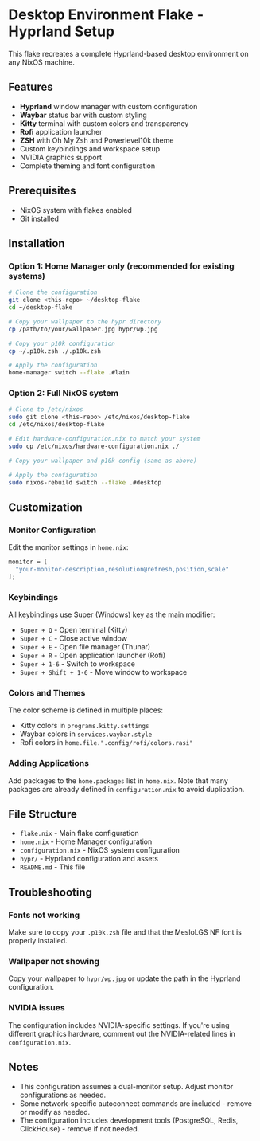 # Desktop Environment Flake - Hyprland Setup

This flake recreates a complete Hyprland-based desktop environment on any NixOS machine.

## Features

- **Hyprland** window manager with custom configuration
- **Waybar** status bar with custom styling
- **Kitty** terminal with custom colors and transparency
- **Rofi** application launcher
- **ZSH** with Oh My Zsh and Powerlevel10k theme
- Custom keybindings and workspace setup
- NVIDIA graphics support
- Complete theming and font configuration

## Prerequisites

- NixOS system with flakes enabled
- Git installed

## Installation

### Option 1: Home Manager only (recommended for existing systems)

```bash
# Clone the configuration
git clone <this-repo> ~/desktop-flake
cd ~/desktop-flake

# Copy your wallpaper to the hypr directory
cp /path/to/your/wallpaper.jpg hypr/wp.jpg

# Copy your p10k configuration
cp ~/.p10k.zsh ./.p10k.zsh

# Apply the configuration
home-manager switch --flake .#lain
```

### Option 2: Full NixOS system

```bash
# Clone to /etc/nixos
sudo git clone <this-repo> /etc/nixos/desktop-flake
cd /etc/nixos/desktop-flake

# Edit hardware-configuration.nix to match your system
sudo cp /etc/nixos/hardware-configuration.nix ./

# Copy your wallpaper and p10k config (same as above)

# Apply the configuration
sudo nixos-rebuild switch --flake .#desktop
```

## Customization

### Monitor Configuration
Edit the monitor settings in `home.nix`:
```nix
monitor = [
  "your-monitor-description,resolution@refresh,position,scale"
];
```

### Keybindings
All keybindings use Super (Windows) key as the main modifier:
- `Super + Q` - Open terminal (Kitty)
- `Super + C` - Close active window
- `Super + E` - Open file manager (Thunar)
- `Super + R` - Open application launcher (Rofi)
- `Super + 1-6` - Switch to workspace
- `Super + Shift + 1-6` - Move window to workspace

### Colors and Themes
The color scheme is defined in multiple places:
- Kitty colors in `programs.kitty.settings`
- Waybar colors in `services.waybar.style`
- Rofi colors in `home.file.".config/rofi/colors.rasi"`

### Adding Applications
Add packages to the `home.packages` list in `home.nix`. Note that many packages are already defined in `configuration.nix` to avoid duplication.

## File Structure

- `flake.nix` - Main flake configuration
- `home.nix` - Home Manager configuration
- `configuration.nix` - NixOS system configuration
- `hypr/` - Hyprland configuration and assets
- `README.md` - This file

## Troubleshooting

### Fonts not working
Make sure to copy your `.p10k.zsh` file and that the MesloLGS NF font is properly installed.

### Wallpaper not showing
Copy your wallpaper to `hypr/wp.jpg` or update the path in the Hyprland configuration.

### NVIDIA issues
The configuration includes NVIDIA-specific settings. If you're using different graphics hardware, comment out the NVIDIA-related lines in `configuration.nix`.

## Notes

- This configuration assumes a dual-monitor setup. Adjust monitor configurations as needed.
- Some network-specific autoconnect commands are included - remove or modify as needed.
- The configuration includes development tools (PostgreSQL, Redis, ClickHouse) - remove if not needed.

